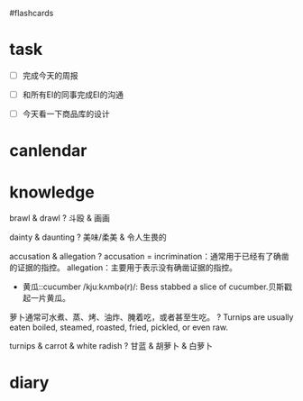 #flashcards 

# task
- [ ] 完成今天的周报
- [ ] 和所有EI的同事完成EI的沟通
- [ ] 今天看一下商品库的设计


# canlendar

# knowledge

brawl & drawl
?
斗殴 & 画画 <!--SR:!2023-02-12-18-02,6,250-->

dainty & daunting
?
美味/柔美 & 令人生畏的 <!--SR:!2023-02-12-18-03,6,250-->

accusation & allegation
?
accusation = incrimination：通常用于已经有了确凿的证据的指控。
allegation：主要用于表示没有确凿证据的指控。 <!--SR:!2023-02-14-09-20,6,248-->

- 黄瓜::cucumber /kjuːkʌmbə(r)/: Bess stabbed a slice of cucumber.贝斯戳起一片黄瓜。 <!--SR:!2023-02-12-17-16,6,250-->

萝卜通常可水煮、蒸、烤、油炸、腌着吃，或者甚至生吃。
?
Turnips are usually eaten boiled, steamed, roasted, fried, pickled, or even raw.  <!--SR:!2023-02-09-10-25,1,210-->

turnips & carrot & white radish
?
甘蓝 & 胡萝卜 & 白萝卜 <!--SR:!2023-02-12-17-30,6,250-->

# diary